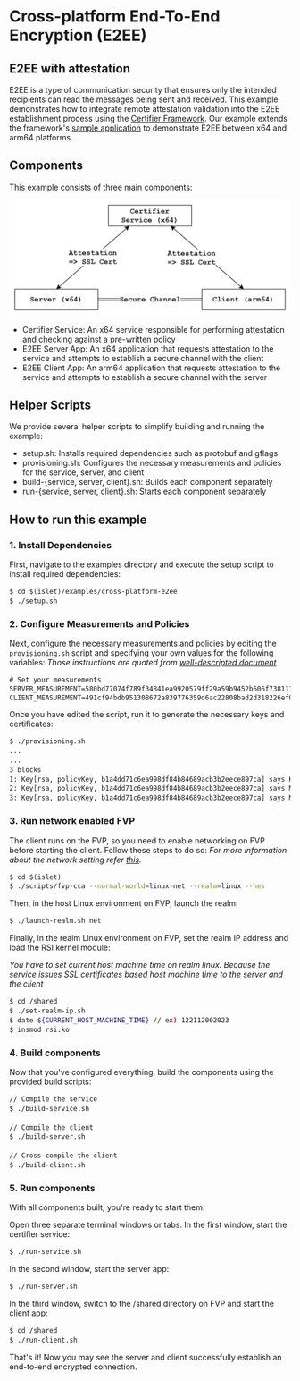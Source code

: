 # Cross-platform End-To-End Encryption (E2EE)

## E2EE with attestation

E2EE is a type of communication security that
ensures only the intended recipients can
read the messages being sent and received.
This example demonstrates
how to integrate remote attestation validation
into the E2EE establishment process
using the [Certifier Framework](https://github.com/vmware-research/certifier-framework-for-confidential-computing).
Our example extends the framework's [sample application](https://github.com/vmware-research/certifier-framework-for-confidential-computing/tree/main/sample_apps/simple_app_under_islet)
to demonstrate E2EE between x64 and arm64 platforms.

## Components
This example consists of three main components:

![xplat-e2ee-components](res/xplat-e2ee-components.png)

- Certifier Service: An x64 service responsible for performing attestation and checking against a pre-written policy
- E2EE Server App: An x64 application that requests attestation to the service and attempts to establish a secure channel with the client
- E2EE Client App: An arm64 application that requests attestation to the service and attempts to establish a secure channel with the server

## Helper Scripts
We provide several helper scripts to simplify building and running the example:
- setup.sh: Installs required dependencies such as protobuf and gflags
- provisioning.sh: Configures the necessary measurements and policies for the service, server, and client
- build-{service, server, client}.sh: Builds each component separately
- run-{service, server, client}.sh: Starts each component separately

## How to run this example
### 1. Install Dependencies
First, navigate to the examples directory and
execute the setup script to install required dependencies:
```sh
$ cd $(islet)/examples/cross-platform-e2ee
$ ./setup.sh
```

### 2. Configure Measurements and Policies
Next, configure the necessary measurements and
policies by editing the `provisioning.sh` script and
specifying your own values for the following variables:
*Those instructions are quoted from [well-descripted document](https://github.com/vmware-research/certifier-framework-for-confidential-computing/blob/main/sample_apps/simple_app_under_islet/instructions.md)*

```
# Set your measurements
SERVER_MEASUREMENT=580bd77074f789f34841ea9920579ff29a59b9452b606f73811132b31c689da9
CLIENT_MEASUREMENT=491cf94bdb951308672a839776359d6ac22808bad2d318226ef0ea2979693e2e
```

Once you have edited the script,
run it to generate the necessary keys and certificates:

```sh
$ ./provisioning.sh
...
...
3 blocks
1: Key[rsa, policyKey, b1a4dd71c6ea998df84b84689acb3b2eece897ca] says Key[rsa, policyAuthority, b1a4dd71c6ea998df84b84689acb3b2eece897ca] is-trusted-for-attestation
2: Key[rsa, policyKey, b1a4dd71c6ea998df84b84689acb3b2eece897ca] says Measurement[580bd77074f789f34841ea9920579ff29a59b9452b606f73811132b31c689da9]  is-trusted
3: Key[rsa, policyKey, b1a4dd71c6ea998df84b84689acb3b2eece897ca] says Measurement[491cf94bdb951308672a839776359d6ac22808bad2d318226ef0ea2979693e2e]  is-trusted
```

### 3. Run network enabled FVP
The client runs on the FVP,
so you need to enable networking on FVP
before starting the client.
Follow these steps to do so:
*For more information about the network setting
refer [this](https://samsung.github.io/islet/network.html).*

```sh
$ cd $(islet)
$ ./scripts/fvp-cca --normal-world=linux-net --realm=linux --hes
```

Then, in the host Linux environment on FVP, launch the realm:

```sh
$ ./launch-realm.sh net
```

Finally, in the realm Linux environment on FVP,
set the realm IP address and
load the RSI kernel module:

*You have to set current host machine time on realm linux.
Because the service issues SSL certificates
based host machine time
to the server and the client*

```sh
$ cd /shared
$ ./set-realm-ip.sh
$ date ${CURRENT_HOST_MACHINE_TIME} // ex) 122112002023
$ insmod rsi.ko
```

### 4. Build components
Now that you've configured everything,
build the components using the provided build scripts:

```sh
// Compile the service
$ ./build-service.sh

// Compile the client
$ ./build-server.sh

// Cross-compile the client
$ ./build-client.sh
```

### 5. Run components
With all components built, you're ready to start them:

Open three separate terminal windows or tabs.
In the first window, start the certifier service:
 
```sh
$ ./run-service.sh
```

In the second window, start the server app:

```sh
$ ./run-server.sh
```

In the third window,
switch to the /shared directory on FVP and start the client app:

```sh
$ cd /shared
$ ./run-client.sh
```

That's it!
Now you may see the server and client
successfully establish an end-to-end encrypted connection.
